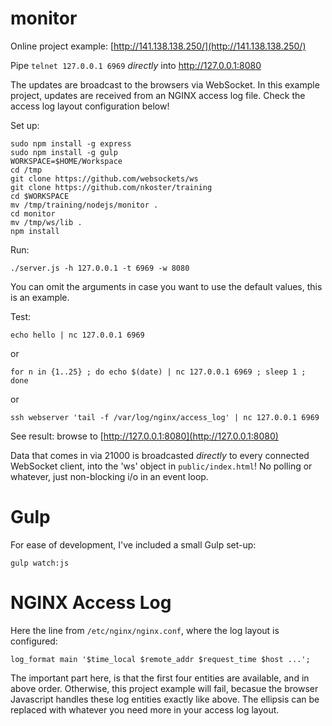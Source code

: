 # monitor

Online project example: [http://141.138.138.250/](http://141.138.138.250/)

Pipe `telnet 127.0.0.1 6969`  _directly_ into http://127.0.0.1:8080

The updates are broadcast to the browsers via WebSocket. In this example project, updates are received from an NGINX access log file. Check the access log layout configuration below!

Set up:

    sudo npm install -g express
    sudo npm install -g gulp
    WORKSPACE=$HOME/Workspace
    cd /tmp
    git clone https://github.com/websockets/ws
    git clone https://github.com/nkoster/training
    cd $WORKSPACE
    mv /tmp/training/nodejs/monitor .
    cd monitor
    mv /tmp/ws/lib .
    npm install

Run:

    ./server.js -h 127.0.0.1 -t 6969 -w 8080

You can omit the arguments in case you want to use the default values, this is an example.

Test:

    echo hello | nc 127.0.0.1 6969

or

    for n in {1..25} ; do echo $(date) | nc 127.0.0.1 6969 ; sleep 1 ; done

or

    ssh webserver 'tail -f /var/log/nginx/access_log' | nc 127.0.0.1 6969

See result: browse to [http://127.0.0.1:8080](http://127.0.0.1:8080)

Data that comes in via 21000 is broadcasted _directly_ to every connected WebSocket client, into the 'ws' object in  `public/index.html`! No polling or whatever, just non-blocking i/o in an event loop.

# Gulp

For ease of development, I've included a small Gulp set-up:

    gulp watch:js

# NGINX Access Log

Here the line from `/etc/nginx/nginx.conf`, where the log layout is configured:

    log_format main '$time_local $remote_addr $request_time $host ...';

The important part here, is that the first four entities are available, and in above order. Otherwise, this project example will fail, becasue the browser Javascript handles these log entities exactly like above. The ellipsis can be replaced with whatever you need more in your access log layout.
